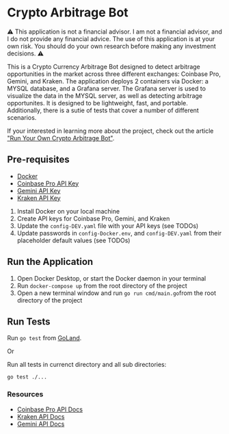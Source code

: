 # Crypto Arbitrage Bot

:warning: This application is not a financial advisor. I am not a financial advisor, and I do not provide any financial advice. The use of this application is at your own risk. You should do your own research before making any investment decisions. :warning:

This is a Crypto Currency Arbitrage Bot designed to detect arbitrage opportunities in the market across three different exchanges: Coinbase Pro, Gemini, and Kraken. The application deploys 2 containers via Docker: a MYSQL database, and a Grafana server. The Grafana server is used to visualize the data in the MYSQL server, as well as detecting arbitrage opportunites. It is designed to be lightweight, fast, and portable. Additionally, there is a sutie of tests that cover a number of different scenarios.

If your interested in learning more about the project, check out the article ["Run Your Own Crypto Arbitrage Bot"](medium.com).

## Pre-requisites
 * [Docker](https://docs.docker.com/get-docker/)
 * [Coinbase Pro API Key](https://help.coinbase.com/en/exchange/managing-my-account/how-to-create-an-api-key)
 * [Gemini API Key](https://support.gemini.com/hc/en-us/articles/360031080191-How-do-I-create-an-API-key-)
 * [Kraken API Key](https://support.kraken.com/hc/en-us/articles/360000919966-How-to-create-an-API-key)

1. Install Docker on your local machine
2. Create API keys for Coinbase Pro, Gemini, and Kraken
3. Update the `config-DEV.yaml` file with your API keys (see TODOs)
4. Update passwords in `config-Docker.env`, and `config-DEV.yaml` from their placeholder default values (see TODOs)

## Run the Application
1. Open Docker Desktop, or start the Docker daemon in your terminal
2. Run `docker-compose up` from the root directory of the project
3. Open a new terminal window and run `go run cmd/main.go`from the root directory of the project


## Run Tests
Run `go test` from [GoLand](https://www.jetbrains.com/go/).

Or

Run all tests in currenct directory and all sub directories:

`go test ./...`



### Resources
* [Coinbase Pro API Docs](https://docs.cloud.coinbase.com/exchange/reference/exchangerestapi_getaccounts)
* [Kraken API Docs](https://docs.kraken.com/rest/)
* [Gemini API Docs](https://docs.gemini.com/rest-api/)
